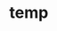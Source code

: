 # temp

































































































































































































































































































































































































































































































































































































